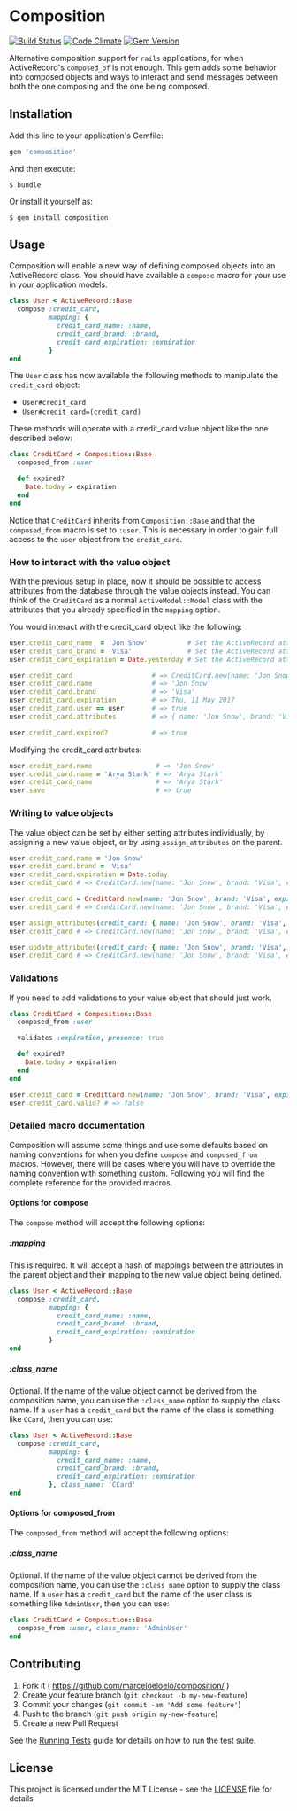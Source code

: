 # Composition

[![Build Status](https://travis-ci.org/marceloeloelo/composition.svg?branch=master)](https://travis-ci.org/marceloeloelo/composition)
[![Code Climate](https://codeclimate.com/github/marceloeloelo/composition/badges/gpa.svg)](https://codeclimate.com/github/marceloeloelo/composition)
[![Gem Version](https://badge.fury.io/rb/composition.svg)](https://badge.fury.io/rb/composition)

Alternative composition support for `rails` applications, for when
ActiveRecord's `composed_of` is not enough. This gem adds some behavior
into composed objects and ways to interact and send messages between both
the one composing and the one being composed.

## Installation

Add this line to your application's Gemfile:

```ruby
gem 'composition'
```

And then execute:

    $ bundle

Or install it yourself as:

    $ gem install composition

## Usage

Composition will enable a new way of defining composed objects into an
ActiveRecord class. You should have available a `compose` macro for your
use in your application models.

```ruby
class User < ActiveRecord::Base
  compose :credit_card,
          mapping: {
            credit_card_name: :name,
            credit_card_brand: :brand,
            credit_card_expiration: :expiration
          }
end
```

The `User` class has now available the following methods to manipulate
the `credit_card` object:
* `User#credit_card`
* `User#credit_card=(credit_card)`

These methods will operate with a credit_card value object like the one
described below:
```ruby
class CreditCard < Composition::Base
  composed_from :user

  def expired?
    Date.today > expiration
  end
end
```

Notice that `CreditCard` inherits from `Composition::Base` and that the
`composed_from` macro is set to `:user`. This is necessary in order to gain
full access to the `user` object from the `credit_card`.
 
### How to interact with the value object
With the previous setup in place, now it should be possible to access attributes from
the database through the value objects instead. You can think of the `CreditCard`
as a normal `ActiveModel::Model` class with the attributes that you already
specified in the `mapping` option.

You would interact with the credit_card object like the following:
```ruby
user.credit_card_name  = 'Jon Snow'          # Set the ActiveRecord attribute
user.credit_card_brand = 'Visa'              # Set the ActiveRecord attribute
user.credit_card_expiration = Date.yesterday # Set the ActiveRecord attribute

user.credit_card                    # => CreditCard.new(name: 'Jon Snow', brand: 'Visa', expiration: Thu, 11 May 2017)
user.credit_card.name               # => 'Jon Snow'
user.credit_card.brand              # => 'Visa'
user.credit_card.expiration         # => Thu, 11 May 2017
user.credit_card.user == user       # => true
user.credit_card.attributes         # => { name: 'Jon Snow', brand: 'Visa', expiration: Thu, 11 May 2017 }

user.credit_card.expired?           # => true
```

Modifying the credit_card attributes:
```ruby
user.credit_card.name                # => 'Jon Snow'
user.credit_card.name = 'Arya Stark' # => 'Arya Stark'
user.credit_card_name                # => 'Arya Stark'
user.save                            # => true
```

### Writing to value objects
The value object can be set by either setting attributes individually, by
assigning a new value object, or by using `assign_attributes` on the parent.

```ruby
user.credit_card.name = 'Jon Snow'
user.credit_card.brand = 'Visa'
user.credit_card.expiration = Date.today
user.credit_card # => CreditCard.new(name: 'Jon Snow', brand: 'Visa', expiration: Thu, 12 May 2017)

user.credit_card = CreditCard.new(name: 'Jon Snow', brand: 'Visa', expiration: Date.today)
user.credit_card # => CreditCard.new(name: 'Jon Snow', brand: 'Visa', expiration: Thu, 12 May 2017)

user.assign_attributes(credit_card: { name: 'Jon Snow', brand: 'Visa', expiration: Date.today })
user.credit_card # => CreditCard.new(name: 'Jon Snow', brand: 'Visa', expiration: Thu, 12 May 2017)

user.update_attributes(credit_card: { name: 'Jon Snow', brand: 'Visa', expiration: Date.today })
user.credit_card # => CreditCard.new(name: 'Jon Snow', brand: 'Visa', expiration: Thu, 12 May 2017)
```

### Validations
If you need to add validations to your value object that should just work.

```ruby
class CreditCard < Composition::Base
  composed_from :user

  validates :expiration, presence: true

  def expired?
    Date.today > expiration
  end
end

user.credit_card = CreditCard.new(name: 'Jon Snow', brand: 'Visa', expiration: nil)
user.credit_card.valid? # => false
```

### Detailed macro documentation
Composition will assume some things and use some defaults based on naming
conventions for when you define `compose` and `composed_from` macros. However,
there will be cases where you will have to override the naming convention with
something custom. Following you will find the complete reference for the provided
macros.

#### Options for compose
The `compose` method will accept the following options:

##### :mapping 
This is required. It will accept a hash of mappings between the attributes
in the parent object and their mapping to the new value object being defined.

```ruby
class User < ActiveRecord::Base
  compose :credit_card,
          mapping: {
            credit_card_name: :name,
            credit_card_brand: :brand,
            credit_card_expiration: :expiration
          }
end
```

##### :class_name
Optional. If the name of the value object cannot be derived from the composition
name, you can use the `:class_name` option to supply the class name. If a `user` has
a `credit_card` but the name of the class is something like `CCard`, then you can use:

```ruby
class User < ActiveRecord::Base
  compose :credit_card,
          mapping: {
            credit_card_name: :name,
            credit_card_brand: :brand,
            credit_card_expiration: :expiration
          }, class_name: 'CCard'
end
```

#### Options for composed_from
The `composed_from` method will accept the following options:

##### :class_name
Optional. If the name of the value object cannot be derived from the composition
name, you can use the `:class_name` option to supply the class name. If a `user` has
a `credit_card` but the name of the user class is something like `AdminUser`, then
you can use:

```ruby
class CreditCard < Composition::Base
  compose_from :user, class_name: 'AdminUser'
end
```


## Contributing

1. Fork it ( https://github.com/marceloeloelo/composition/ )
2. Create your feature branch (`git checkout -b my-new-feature`)
3. Commit your changes (`git commit -am 'Add some feature'`)
4. Push to the branch (`git push origin my-new-feature`)
5. Create a new Pull Request

See the [Running Tests](RUNNING_TESTS.md) guide for details on how to run the test suite.

## License

This project is licensed under the MIT License - see the [LICENSE](LICENSE) file for details
